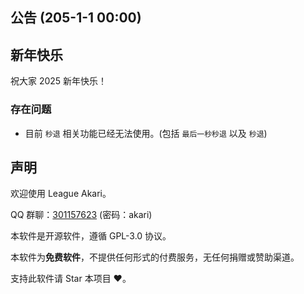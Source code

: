 ## 公告 (205-1-1 00:00)

## 新年快乐

祝大家 2025 新年快乐！

### 存在问题

- 目前 `秒退` 相关功能已经无法使用。(包括 `最后一秒秒退` 以及 `秒退`)

## 声明

欢迎使用 League Akari。

QQ 群聊：[301157623](https://qm.qq.com/q/F1Xv85etlm) (密码：akari)

本软件是开源软件，遵循 GPL-3.0 协议。

本软件为**免费软件**，不提供任何形式的付费服务，无任何捐赠或赞助渠道。

支持此软件请 Star 本项目 ❤️。
